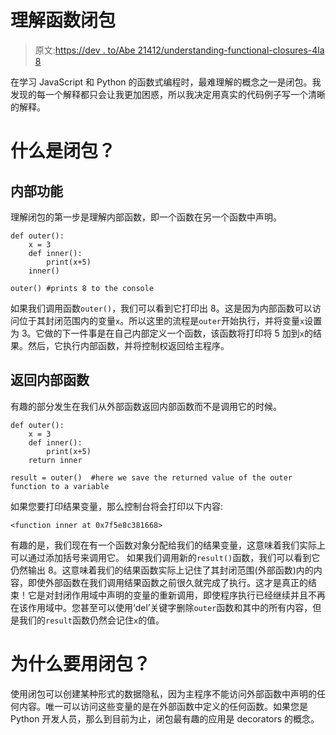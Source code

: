 # 理解函数闭包

> 原文:[https://dev . to/Abe 21412/understanding-functional-closures-4la 8](https://dev.to/abe21412/understanding-functional-closures-4la8)

在学习 JavaScript 和 Python 的函数式编程时，最难理解的概念之一是闭包。我发现的每一个解释都只会让我更加困惑，所以我决定用真实的代码例子写一个清晰的解释。

# [](#what-is-a-closure)什么是闭包？

## [](#inner-functions)内部功能

理解闭包的第一步是理解内部函数，即一个函数在另一个函数中声明。

```
def outer():
    x = 3
    def inner():
        print(x+5)
    inner()

outer() #prints 8 to the console 
```

如果我们调用函数`outer()`，我们可以看到它打印出 8。这是因为内部函数可以访问位于其封闭范围内的变量`x`。所以这里的流程是`outer`开始执行，并将变量`x`设置为 3。它做的下一件事是在自己内部定义一个函数，该函数将打印将 5 加到`x`的结果。然后，它执行内部函数，并将控制权返回给主程序。

## [](#returning-the-inner-function)返回内部函数

有趣的部分发生在我们从外部函数返回内部函数而不是调用它的时候。

```
def outer():
    x = 3
    def inner():
        print(x+5)
    return inner

result = outer()  #here we save the returned value of the outer function to a variable 
```

如果您要打印结果变量，那么控制台将会打印以下内容:

```
<function inner at 0x7f5e8c381668> 
```

有趣的是，我们现在有一个函数对象分配给我们的结果变量，这意味着我们实际上可以通过添加括号来调用它。
如果我们调用新的`result()`函数，我们可以看到它仍然输出 8。这意味着我们的结果函数实际上记住了其封闭范围(外部函数)内的内容，即使外部函数在我们调用结果函数之前很久就完成了执行。这才是真正的结束！它是对封闭作用域中声明的变量的重新调用，即使程序执行已经继续并且不再在该作用域中。您甚至可以使用‘del’关键字删除`outer`函数和其中的所有内容，但是我们的`result`函数仍然会记住`x`的值。

# [](#why-use-a-closure)为什么要用闭包？

使用闭包可以创建某种形式的数据隐私，因为主程序不能访问外部函数中声明的任何内容。唯一可以访问这些变量的是在外部函数中定义的任何函数。如果您是 Python 开发人员，那么到目前为止，闭包最有趣的应用是 decorators 的概念。